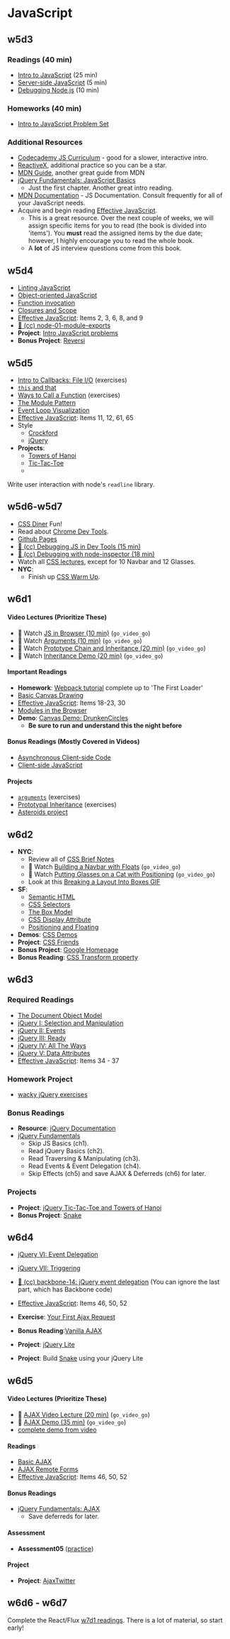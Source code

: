 # JavaScript

## w5d3

### Readings (40 min)
* [Intro to JavaScript][intro-to-js] (25 min)
* [Server-side JavaScript][server-side-js] (5 min)
* [Debugging Node.js][debugging-node] (10 min)

### Homeworks (40 min)
* [Intro to JavaScript Problem Set][intro-problem-set]

### Additional Resources
* [Codecademy JS Curriculum][codecademy-js] - good for a slower, interactive intro.
* [ReactiveX][reactivex], additional practice so you can be a star.
* [MDN Guide][mdn-guide], another great guide from MDN
* [jQuery Fundamentals: JavaScript Basics][jq-fundamentals-js-basics]
  * Just the first chapter. Another great intro reading.
* [MDN Documentation][mdn-js-doc] - JS Documentation. Consult frequently for all of your JavaScript needs.
* Acquire and begin reading [Effective JavaScript][effective-js].
    * This is a great resource. Over the next couple of weeks, we will assign specific items for you to read (the book is divided into 'items'). You **must** read the assigned items by the due date; however, I highly encourage you to read the whole book.
    * A **lot** of JS interview questions come from this book.

[intro-to-js]: readings/js-intro.md
[server-side-js]: readings/server-side-javascript.md
[debugging-node]: readings/debugging-node.md
[intro-problem-set]: homeworks/questions/js_intro.md
[reactivex]: http://reactivex.io/learnrx/
[mdn-guide]: https://developer.mozilla.org/en-US/docs/Web/JavaScript/Guide
[codecademy-js]: http://www.codecademy.com/tracks/javascript
[mdn-js-doc]: readings/mdn-js.md

## w5d4

* [Linting JavaScript][linting-js]
* [Object-oriented JavaScript][oo-js]
* [Function invocation][function-invocation]
* [Closures and Scope][closures]
* [Effective JavaScript][effective-js]: Items 2, 3, 6, 8, and 9
* [:movie_camera: (cc) node-01-module-exports][node-01-vid]
* **Project**: [Intro JavaScript problems][intro-javascript-problems]
* **Bonus Project**: [Reversi][reversi]

[node-01-vid]: https://vimeo.com/groups/appacademy/videos/88022112
[jq-fundamentals-js-basics]: http://jqfundamentals.com/chapter/javascript-basics
[linting-js]: readings/linting-js.md
[oo-js]: readings/object-oriented-js.md
[function-invocation]: readings/function-invocation.md
[closures]: readings/closures.md

[intro-javascript-problems]: projects/intro_js_exercises
[reversi]: projects/js_reversi

## w5d5

* [Intro to Callbacks: File I/O][file-io] (exercises)
* [`this` and that][this-and-that]
* [Ways to Call a Function][function-calling] (exercises)
* [The Module Pattern][module-pattern]
* [Event Loop Visualization][loupe]
* [Effective JavaScript][effective-js]: Items 11, 12, 61, 65
* Style
  *  [Crockford][crockford-style]
  *  [jQuery][jquery-style]
* **Projects**:
  * [Towers of Hanoi][hanoi_node]
  * [Tic-Tac-Toe][ttt_node]
  *
Write user interaction with node's `readline` library.

[file-io]: readings/intro-to-callbacks.md
[this-and-that]: readings/this-and-that.md
[function-calling]: readings/function-calling.md
[module-pattern]: readings/module-pattern.md
[hanoi_node]: projects/hanoi_node
[ttt_node]: projects/ttt_node
[crockford-style]: http://javascript.crockford.com/code.html
[jquery-style]: http://contribute.jquery.org/style-guide/js/
[loupe]: http://latentflip.com/loupe

## w5d6-w5d7

* [CSS Diner][css-diner] Fun!
* Read about [Chrome Dev Tools][chrome-dev-tools].
* [Github Pages][github-pages]
* [:movie_camera: (cc)  Debugging JS in Dev Tools (15 min)][chrome-debugging-vid]
* [:movie_camera: (cc)  Debugging with node-inspector (18 min)][node-inspector-vid]
* Watch all [CSS lectures][css-lectures], except for 10 Navbar and 12 Glasses.
* **NYC**:
   * Finish up [CSS Warm Up][css-warm-up].

[css-diner]: http://flukeout.github.io/
[eloquent-javascript]: http://eloquentjavascript.net/
[chrome-dev-tools]: readings/chrome_dev_tools.md
[chrome-debugging-vid]: http://vimeo.com/groups/appacademy/videos/95551777
[node-inspector-vid]: http://vimeo.com/groups/appacademy/videos/95551778
[github-pages]: readings/github_pages.md
[css-demos-notes]: ../html-css/demos/css_demos/README.md#brief-notes
[css-lectures]: ../html-css/demos/css_demos/README.md#lectures
[css-warm-up]: ../html-css/projects/css_warm_up

## w6d1

#### Video Lectures (Prioritize These)
* :movie_camera: Watch [JS in Browser (10 min)][js-browser-video] (`go_video_go`)
* :movie_camera: Watch [Arguments (10 min)][arg-video] (`go_video_go`)
* :movie_camera: Watch [Prototype Chain and Inheritance (20 min)][proto-inherit] (`go_video_go`)
* :movie_camera: Watch [Inheritance Demo (20 min)][inherit-demo-video] (`go_video_go`)

#### Important Readings
* **Homework**: [Webpack tutorial][webpack] complete up to 'The First Loader'
* [Basic Canvas Drawing][basic-canvas-drawing]
* [Effective JavaScript][effective-js]: Items 18-23, 30
* [Modules in the Browser][browser-modules]
* **Demo**: [Canvas Demo: DrunkenCircles][canvas-demo]
    * **Be sure to run and understand this the night before**

#### Bonus Readings (Mostly Covered in Videos)
* [Asynchronous Client-side Code][asynchronous-js]
* [Client-side JavaScript][client-side-js]

#### Projects
* [`arguments`][arguments] (exercises)
* [Prototypal Inheritance][prototypal-inheritance] (exercises)
* [Asteroids project][asteroids-project]

[proto-inherit]: https://vimeo.com/162131042
[inherit-demo-video]: https://vimeo.com/162115223
[arg-video]: https://vimeo.com/162115222
[js-browser-video]: https://vimeo.com/162115224
[arguments]: readings/arguments.md
[prototypal-inheritance]: readings/prototypal-inheritance.md
[client-side-js]: readings/client-side-javascript.md
[browser-modules]: readings/browser-modules.md
[asynchronous-js]: readings/asynchronous-js.md
[basic-canvas-drawing]: http://joshondesign.com/p/books/canvasdeepdive/chapter01.html
[webpack]: https://webpack.github.io/docs/tutorials/getting-started
[canvas-demo]: demos/drunken_circles
[asteroids-project]: projects/asteroids
[modules]: readings/browser-modules.md

## w6d2

* **NYC**:
   * Review all of [CSS Brief Notes][css-demos-notes]
   * :movie_camera: Watch [Building a Navbar with Floats][css-navbar-vid] (`go_video_go`)
   * :movie_camera: Watch [Putting Glasses on a Cat with Positioning][css-glasses-vid] (`go_video_go`)
   * Look at this [Breaking a Layout Into Boxes GIF][navbar-gif]
* **SF**:
   * [Semantic HTML][semantic-html]
   * [CSS Selectors][selectors]
   * [The Box Model][box-model]
   * [CSS Display Attribute][display-attr]
   * [Positioning and Floating][positioning]
* **Demos**: [CSS Demos][css-demos]
* **Project**: [CSS Friends][css-friends]
* **Bonus Project**: [Google Homepage][css-bonus-assignment]
* **Bonus Reading**: [CSS Transform property][css-transform]

[semantic-html]: ../html-css/readings/semantic-html.md
[selectors]: ../html-css/readings/selectors.md
[box-model]: ../html-css/readings/box-model.md
[display-attr]: ../html-css/readings/display.md
[positioning]: ../html-css/readings/positioning-and-floating.md
[css-demos]: ../html-css/demos/css_demos#demos
[css-friends]: ../html-css/projects/css_friends
[css-bonus-assignment]: ../html-css/projects/google_homepage
[css-transform]: http://css-tricks.com/almanac/properties/t/transform/
[css-navbar-vid]: https://vimeo.com/album/3732382/video/158975002
[css-glasses-vid]: https://vimeo.com/album/3732382/video/151190185
[navbar-gif]: ../html-css/demos/css_demos/lectures/navbar.gif?raw=true

## w6d3

### Required Readings
  * [The Document Object Model][dom]
  * [jQuery I: Selection and Manipulation][jquery-01-selection]
  * [jQuery II: Events][jquery-02-events]
  * [jQuery III: Ready][jquery-03-ready]
  * [jQuery IV: All The Ways][jquery-04-all-the-ways]
  * [jQuery V: Data Attributes][jquery-05-data-attributes]
  * [Effective JavaScript][effective-js]: Items 34 - 37

### Homework Project
  * [wacky jQuery exercises][wacky-project]

### Bonus Readings
  * **Resource**: [jQuery Documentation][jquery-docs]
  * [jQuery Fundamentals][jquery-fundamentals]
    * Skip JS Basics (ch1).
    * Read jQuery Basics (ch2).
    * Read Traversing & Manipulating (ch3).
    * Read Events & Event Delegation (ch4).
    * Skip Effects (ch5) and save AJAX & Deferreds (ch6) for later.

### Projects
  * **Project**: [jQuery Tic-Tac-Toe and Towers of Hanoi][ttt-ui]
  * **Bonus Project**: [Snake][snake-project]


[wacky-project]: readings/jquery-wacky-homework.md
[dom]: readings/document-object-model.md
[jquery-01-selection]: readings/jquery-01-selection-and-manipulation.md
[jquery-02-events]: readings/jquery-02-events.md
[jquery-03-ready]: readings/jquery-03-ready.md
[jquery-04-all-the-ways]: readings/jquery-04-all-the-ways.md
[jquery-05-data-attributes]: readings/jquery-05-data-attributes.md
[jquery-docs]: http://api.jquery.com/
[jquery-fundamentals]: http://jqfundamentals.com/

[ttt-ui]: projects/ttt_jquery
[snake-project]: projects/snake

## w6d4

* [jQuery VI: Event Delegation][jquery-06-event-delegation]
* [jQuery VII: Triggering][jquery-07-triggering]
* [:movie_camera: (cc) backbone-14: jQuery event delegation][backbone-14-vid] (You can ignore the last part, which has Backbone code)
* [Effective JavaScript][effective-js]: Items 46, 50, 52

* **Exercise**: [Your First Ajax Request][first-ajax]
* **Bonus Reading**:[Vanilla AJAX][vanilla-ajax]

* **Project**: [jQuery Lite][jquery-lite]
* **Project**: Build [Snake][snake-project] using your jQuery Lite

[jquery-06-event-delegation]: readings/jquery-06-event-delegation.md
[jquery-07-triggering]: readings/jquery-07-triggering.md
[backbone-14-vid]: https://vimeo.com/groups/appacademy/videos/85221706

[first-ajax]: projects/first_ajax
[jquery-lite]: projects/jquery_lite
[snake-project]: projects/snake
[vanilla-ajax]: readings/vanilla_ajax.md

## w6d5

#### Video Lectures (Prioritize These)
* :movie_camera: [AJAX Video Lecture (20 min)][ajax-lecture] (`go_video_go`)
* :movie_camera: [AJAX Demo (35 min)][ajax-demo] (`go_video_go`)
* [complete demo from video][ajax-demo-code]

#### Readings
* [Basic AJAX][basic-ajax]
* [AJAX Remote Forms][ajax-remote-forms]
* [Effective JavaScript][effective-js]: Items 46, 50, 52

#### Bonus Readings
* [jQuery Fundamentals: AJAX][jquery-fundamentals-ajax]
    * Save deferreds for later.

#### Assessment
* **Assessment05** ([practice][assessment-practice])

#### Project
* **Project**: [AjaxTwitter][ajax-twitter]


[assessment-practice]: https://github.com/appacademy/assessment-prep
[ajax-lecture]: https://vimeo.com/162860823
[ajax-demo]: https://vimeo.com/162764008
[ajax-demo-code]: demos/chat_demo
[css-glasses-vid]: https://vimeo.com/album/3732382/video/151190185
[jquery-fundamentals-ajax]: http://jqfundamentals.com/chapter/ajax-deferreds
[basic-ajax]: readings/basic-ajax.md

[ajax-remote-forms]: readings/ajax-remote-forms.md
[underscore-templates]: readings/underscore-templates.md
[ajax-twitter]: projects/ajax_twitter

## w6d6 - w6d7

Complete the React/Flux [w7d1 readings][react-link]. There is a lot of material, so start early!

[react-link]: ../react
[effective-js]: http://effectivejs.com/
